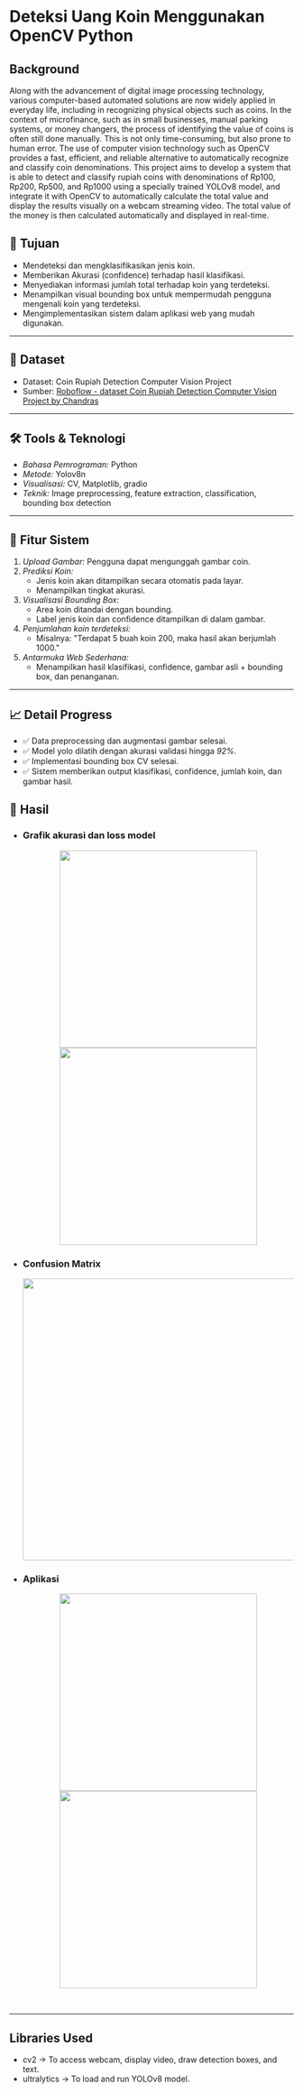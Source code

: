 # Deteksi Uang Koin Menggunakan OpenCV Python


## Background

Along with the advancement of digital image processing technology, various computer-based automated solutions are now widely applied in everyday life, including in recognizing physical objects such as coins. In the context of microfinance, such as in small businesses, manual parking systems, or money changers, the process of identifying the value of coins is often still done manually. This is not only time-consuming, but also prone to human error. 
The use of computer vision technology such as OpenCV provides a fast, efficient, and reliable alternative to automatically recognize and classify coin denominations. This project aims to develop a system that is able to detect and classify rupiah coins with denominations of Rp100, Rp200, Rp500, and Rp1000 using a specially trained YOLOv8 model, and integrate it with OpenCV to automatically calculate the total value and display the results visually on a webcam streaming video. 
The total value of the money is then calculated automatically and displayed in real-time.

## 🎯 Tujuan
- Mendeteksi dan mengklasifikasikan jenis koin.
- Memberikan Akurasi (confidence) terhadap hasil klasifikasi.
- Menyediakan informasi jumlah total terhadap koin yang terdeteksi.
- Menampilkan visual bounding box untuk mempermudah pengguna mengenali koin yang terdeteksi.
- Mengimplementasikan sistem dalam aplikasi web yang mudah digunakan.

---

## 📁 Dataset
- Dataset: Coin Rupiah Detection Computer Vision Project 
- Sumber: [Roboflow - dataset Coin Rupiah Detection Computer Vision Project by Chandras](https://universe.roboflow.com/chandras/coin-rupiah-detection)

---

## 🛠 Tools & Teknologi
- *Bahasa Pemrograman:* Python  
- *Metode:* Yolov8n
- *Visualisasi:* CV, Matplotlib, gradio
- *Teknik:* Image preprocessing, feature extraction, classification, bounding box detection  

---

## 🚀 Fitur Sistem
1. *Upload Gambar:* Pengguna dapat mengunggah gambar coin.
2. *Prediksi Koin:*
   - Jenis koin akan ditampilkan secara otomatis pada layar.
   - Menampilkan tingkat akurasi.
3. *Visualisasi Bounding Box:*
   - Area koin ditandai dengan bounding.
   - Label jenis koin dan confidence ditampilkan di dalam gambar.
4. *Penjumlahan koin terdeteksi:*
   - Misalnya: "Terdapat 5 buah koin 200, maka hasil akan berjumlah 1000."
5. *Antarmuka Web Sederhana:*
   - Menampilkan hasil klasifikasi, confidence, gambar asli + bounding box, dan penanganan.

---

## 📈 Detail Progress 
- ✅ Data preprocessing dan augmentasi gambar selesai.
- ✅ Model yolo dilatih dengan akurasi validasi hingga *92%*.
- ✅ Implementasi bounding box CV selesai.
- ✅ Sistem memberikan output klasifikasi, confidence, jumlah koin, dan gambar hasil.

## 🚀 Hasil 
- ### Grafik akurasi dan loss model
  <p align="center">
  <img src="Gambar/VisualisasiValAcc.png" width="350"/>
  <img src="Gambar/VisualisasiValLoss.png" width="350"/>
  </p>
- ### Confusion Matrix
  <p align="center">
  <img src="![image](https://github.com/user-attachments/assets/dda37187-9c6b-411e-8d4d-bc1de280dc9c)" width="500"/>
  </p>
- ### Aplikasi
  <p align="center">
  <img src="Gambar/Home.png" width="350"/>
  <img src="Gambar/Hasil.png" width="350"/>
  </p>

  ---
## Libraries Used
- cv2 → To access webcam, display video, draw detection boxes, and text.
- ultralytics → To load and run YOLOv8 model.

